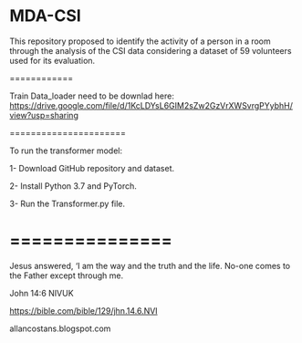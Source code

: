 # MDA-CSI
This repository proposed to identify the activity of a person in a room through the analysis of the CSI data considering a dataset of 59 volunteers used for its evaluation.

============

Train Data_loader need to be downlad here: https://drive.google.com/file/d/1KcLDYsL6GIM2sZw2GzVrXWSvrgPYybhH/view?usp=sharing

======================

To run the transformer model:

1- Download GitHub repository and dataset.

2- Install Python 3.7 and PyTorch.

3- Run the Transformer.py file.

===============
====================

Jesus answered, ‘I am the way and the truth and the life. No-one comes to the Father except through me.

John 14:6 NIVUK

https://bible.com/bible/129/jhn.14.6.NVI


allancostans.blogspot.com 

